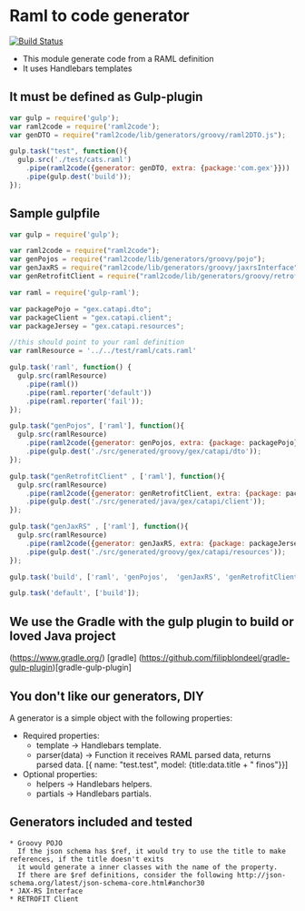 # Raml to code generator


[![Build Status](https://img.shields.io/travis/gextech/raml2code/master.svg?style=flat)](https://travis-ci.org/gextech/raml2code)
  
  * This module generate code from a RAML definition
  * It uses Handlebars templates

## It must be defined as Gulp-plugin
```js
var gulp = require('gulp');
var raml2code = require('raml2code');
var genDTO = require("raml2code/lib/generators/groovy/raml2DTO.js");

gulp.task("test", function(){
  gulp.src('./test/cats.raml')
    .pipe(raml2code({generator: genDTO, extra: {package:'com.gex'}}))
    .pipe(gulp.dest('build'));
});

```

## Sample gulpfile

```js
var gulp = require('gulp');

var raml2code = require("raml2code");
var genPojos = require("raml2code/lib/generators/groovy/pojo");
var genJaxRS = require("raml2code/lib/generators/groovy/jaxrsInterface");
var genRetrofitClient = require("raml2code/lib/generators/groovy/retrofitClient");

var raml = require('gulp-raml');

var packagePojo = "gex.catapi.dto";
var packageClient = "gex.catapi.client";
var packageJersey = "gex.catapi.resources";

//this should point to your raml definition
var ramlResource = '../../test/raml/cats.raml'

gulp.task('raml', function() {
  gulp.src(ramlResource)
    .pipe(raml())
    .pipe(raml.reporter('default'))
    .pipe(raml.reporter('fail'));
});

gulp.task("genPojos", ['raml'], function(){
  gulp.src(ramlResource)
    .pipe(raml2code({generator: genPojos, extra: {package: packagePojo}}))
    .pipe(gulp.dest('./src/generated/groovy/gex/catapi/dto'));
});

gulp.task("genRetrofitClient" , ['raml'], function(){
  gulp.src(ramlResource)
    .pipe(raml2code({generator: genRetrofitClient, extra: {package: packageClient, importPojos: packagePojo}}))
    .pipe(gulp.dest('./src/generated/java/gex/catapi/client'));
});

gulp.task("genJaxRS" , ['raml'], function(){
  gulp.src(ramlResource)
    .pipe(raml2code({generator: genJaxRS, extra: {package: packageJersey, importPojos: packagePojo}}))
    .pipe(gulp.dest('./src/generated/groovy/gex/catapi/resources'));
});

gulp.task('build', ['raml', 'genPojos',  'genJaxRS', 'genRetrofitClient']);

gulp.task('default', ['build']);

```

## We use the Gradle with the gulp plugin to build or loved Java project
(https://www.gradle.org/) [gradle]
(https://github.com/filipblondeel/gradle-gulp-plugin)[gradle-gulp-plugin]

  
## You don't like our generators, DIY

A generator is a simple object with the following properties:

 * Required properties:
    * template -> Handlebars template.
    * parser(data) -> Function it receives RAML parsed data, returns parsed data.
    [{ name: "test.test", model: {title:data.title + " finos"}}]
 * Optional properties:
    * helpers -> Handlebars helpers.  
    * partials -> Handlebars partials. 


## Generators included and tested
    * Groovy POJO
      If the json schema has $ref, it would try to use the title to make references, if the title doesn't exits
      it would generate a inner classes with the name of the property.
      If there are $ref definitions, consider the following http://json-schema.org/latest/json-schema-core.html#anchor30
    * JAX-RS Interface
    * RETROFIT Client


    




